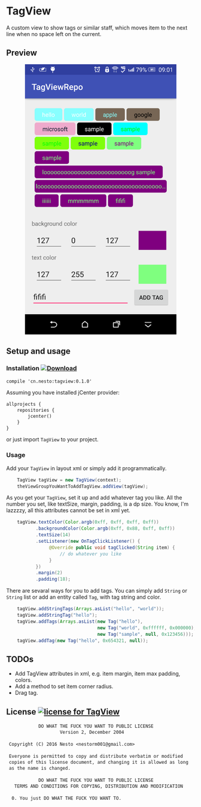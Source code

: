 # TagView  

A custom view to show tags or similar staff, which moves item to the next line when no space left on the current.

## Preview

<p align="center">
    <img src="/screenshots/preview.png" alt="a simple demo use TagView" width="405" height="720">
</p>

## Setup and usage  

### Installation [ ![Download](https://api.bintray.com/packages/nestorm001/maven/tagview/images/download.svg) ](https://bintray.com/nestorm001/maven/tagview/_latestVersion)

```GRADLE
compile 'cn.nesto:tagview:0.1.0'
```

Assuming you have installed jCenter provider:

```GRADLE
allprojects {
    repositories {
        jcenter()
    }
}
```
or just import `TagView` to your project.

### Usage

Add your `TagView` in layout xml or simply add it programmatically.

```Java
    TagView tagView = new TagView(context);
    theViewGroupYouWantToAddTagView.addView(tagView);
```
As you get your `TagView`, set it up and add whatever tag you like. All the number you set, like textSize, margin, padding, is a dp size. You know, I'm lazzzzy, all this attributes cannot be set in xml yet.   
```Java
    tagView.textColor(Color.argb(0xff, 0xff, 0xff, 0xff))
           .backgroundColor(Color.argb(0xff, 0x88, 0xff, 0xff))
           .textSize(14)
           .setListener(new OnTagClickListener() {
                @Override public void tagClicked(String item) {
                    // do whatever you like
                }
           })
           .margin(2)
           .padding(18);
```

There are sevaral ways for you to add tags. You can simply add `String` or `String` list or add an entity called `Tag`, with tag string and color.
```Java
    tagView.addStringTags(Arrays.asList("hello", "world"));
    tagView.addStringTag("hello");
    tagView.addTags(Arrays.asList(new Tag("hello"), 
                                  new Tag("world", 0xffffff, 0x000000), 
                                  new Tag("sample", null, 0x123456)));
    tagView.addTag(new Tag("hello", 0x654321, null));
```

## TODOs

* Add TagView attributes in xml, e.g. item margin, item max padding, colors.
* Add a method to set item corner radius.
* Drag tag.

## License [![license for TagView](http://www.wtfpl.net/wp-content/uploads/2012/12/wtfpl-badge-4.png)](#)
```
            DO WHAT THE FUCK YOU WANT TO PUBLIC LICENSE
                    Version 2, December 2004

 Copyright (C) 2016 Nesto <nestorm001@gmail.com>

 Everyone is permitted to copy and distribute verbatim or modified
 copies of this license document, and changing it is allowed as long
 as the name is changed.

            DO WHAT THE FUCK YOU WANT TO PUBLIC LICENSE
   TERMS AND CONDITIONS FOR COPYING, DISTRIBUTION AND MODIFICATION

  0. You just DO WHAT THE FUCK YOU WANT TO.
 ```
